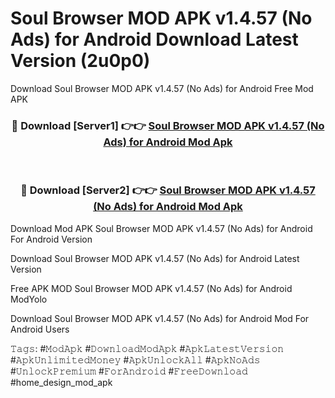 # Soul Browser MOD APK v1.4.57 (No Ads) for Android Download Latest Version (2u0p0)
Download Soul Browser MOD APK v1.4.57 (No Ads) for Android Free Mod APK

<div align="center">
<h3>🔴 Download [Server1] 👉👉 <a href="https://apkcomod.com?title=Soul_Browser_MOD_APK_v1.4.57_(No_Ads)_for_Android">Soul Browser MOD APK v1.4.57 (No Ads) for Android Mod Apk</a></h3><br>

<h3>🔴 Download [Server2] 👉👉 <a href="https://apkcomod.com?title=Soul_Browser_MOD_APK_v1.4.57_(No_Ads)_for_Android">Soul Browser MOD APK v1.4.57 (No Ads) for Android Mod Apk</a></h3>
</div>


Download Mod APK Soul Browser MOD APK v1.4.57 (No Ads) for Android For Android Version

Download Soul Browser MOD APK v1.4.57 (No Ads) for Android Latest Version

Free APK MOD Soul Browser MOD APK v1.4.57 (No Ads) for Android ModYolo

Download Soul Browser MOD APK v1.4.57 (No Ads) for Android Mod For Android Users

𝚃𝚊𝚐𝚜: #𝙼𝚘𝚍𝙰𝚙𝚔 #𝙳𝚘𝚠𝚗𝚕𝚘𝚊𝚍𝙼𝚘𝚍𝙰𝚙𝚔 #𝙰𝚙𝚔𝙻𝚊𝚝𝚎𝚜𝚝𝚅𝚎𝚛𝚜𝚒𝚘𝚗 #𝙰𝚙𝚔𝚄𝚗𝚕𝚒𝚖𝚒𝚝𝚎𝚍𝙼𝚘𝚗𝚎𝚢 #𝙰𝚙𝚔𝚄𝚗𝚕𝚘𝚌𝚔𝙰𝚕𝚕 #𝙰𝚙𝚔𝙽𝚘𝙰𝚍𝚜 #𝚄𝚗𝚕𝚘𝚌𝚔𝙿𝚛𝚎𝚖𝚒𝚞𝚖 #𝙵𝚘𝚛𝙰𝚗𝚍𝚛𝚘𝚒𝚍 #𝙵𝚛𝚎𝚎𝙳𝚘𝚠𝚗𝚕𝚘𝚊𝚍 #home_design_mod_apk
